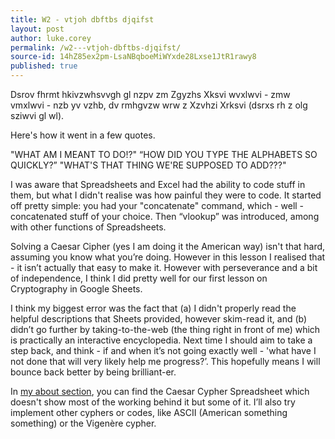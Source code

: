 ```yaml
---
title: W2 - vtjoh dbftbs djqifst
layout: post
author: luke.corey
permalink: /w2---vtjoh-dbftbs-djqifst/
source-id: 14hZ85ex2pm-LsaNBqboeMiWYxde28Lxse1JtR1rawy8
published: true
---
```

Dsrov fhrmt hkivzwhsvvgh gl nzpv zm Zgyzhs Xksvi wvxlwvi - zmw vmxlwvi - nzb yv vzhb, dv rmhgvzw wrw z Xzvhzi Xrksvi (dsrxs rh z olg sziwvi gl wl).

Here's how it went in a few quotes.

"WHAT AM I MEANT TO DO!?"
“HOW DID YOU TYPE THE ALPHABETS SO QUICKLY?”
"WHAT'S THAT THING WE'RE SUPPOSED TO ADD???"

I was aware that Spreadsheets and Excel had the ability to code stuff in them, but what I didn't realise was how painful they were to code. It started off pretty simple: you had your "concatenate" command, which - well - concatenated stuff of your choice. Then “vlookup” was introduced, among with other functions of Spreadsheets.

Solving a Caesar Cipher (yes I am doing it the American way) isn't that hard, assuming you know what you’re doing. However in this lesson I realised that - it isn’t actually that easy to make it. However with perseverance and a bit of independence, I think I did pretty well for our first lesson on Cryptography in Google Sheets.

I think my biggest error was the fact that (a) I didn't properly read the helpful descriptions that Sheets provided, however skim-read it, and (b) didn’t go further by taking-to-the-web (the thing right in front of me) which is practically an interactive encyclopedia. Next time I should aim to take a step back, and think - if and when it’s not going exactly well - 'what have I not done that will very likely help me progress?’. This hopefully means I will bounce back better by being brilliant-er.

In <a href="megmefalrez.github.io/about/">my about section</a>, you can find the Caesar Cypher Spreadsheet which doesn't show most of the working behind it but some of it. I’ll also try implement other cyphers or codes, like ASCII (American something something) or the Vigenère cypher.

